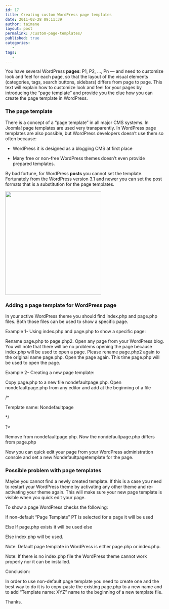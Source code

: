 ```yaml
---
id: 17
title: Creating custom WordPress page templates
date: 2011-02-28 09:11:39
author: taimane
layout: post
permalink: /custom-page-templates/
published: true
categories:
   -
tags:
   -
---
```

You have several WordPress <strong>pages</strong>: P1, P2, …, Pn — and need to customize look and feel for each page, so that the layout of the visual elements (categories, tags, search buttons, sidebars) differs from page to page. This text will explain how to customize look and feel for your pages by introducing the “page template” and provide you the clue how you can create the page template in WordPress. 

<h3>The page template</h3>
There is a concept of a “page template” in all major CMS systems. In Joomla! page templates are used very transparently. In WordPress page templates are also possible, but WordPress developers doesn’t use them so often because:
* WordPress it is designed as a blogging CMS at first place
* Many free or non-free WordPress themes doesn’t even provide prepared templates.

By bad fortune, for WordPress <strong>posts </strong>you cannot set the template. Fortunately from the  WordPress version 3.1 and newer you can set the post formats that is a substitution for the page templates.

<a href="https://programming-review.com/wp-content/uploads/2011/02/postformats.png"><img src="https://programming-review.com/wp-content/uploads/2011/02/postformats.png" alt="" title="postformats" width="303" height="327" class="aligncenter size-full wp-image-231" /></a>


<h3>Adding a page template for WordPress page</h3>
In your active WordPress theme you should find index.php and page.php files. Both those files can be used to show a specific page.

Example 1- Using index.php and page.php to show a specific page:
Rename page.php to page.php2. Open any page from your WordPress blog. You will note that there will be no problems opening the page because index.php will be used to open a page. Please rename page.php2 again to the original name page.php. Open the page again. This time page.php will be used to open the page.

Example 2- Creating a new page template:
Copy page.php to a new file nondefaultpage.php. Open nondefaultpage.php from any editor and add at the beginning of a file
/*
Template name: Nondefaultpage
*/
?>
Remove from nondefaultpage.php. Now the nondefaultpage.php differs from page.php
Now you can quick edit your page from your WordPress administration console and set a new Nondefaultpagetemplate for the page.

<h3>Possible problem with page templates</h3>
Maybe you cannot find a newly created template. If this is a case you need to restart your WordPress theme by activating any other theme and re-activating your theme again. This will make sure your new page template is visible when you quick edit your page.
To show a page WordPress checks the following:
If non-default “Page Template” PT is selected for a page it will be used
Else If page.php exists it will be used else
Else index.php will be used.
Note: Default page template in WordPress is either page.php or index.php.
Note: If there is no index.php file the WordPress theme cannot work properly nor it can be installed.

Conclusion:
In order to use non-default page template you need to create one and the best way to do it is to copy-paste the existing page.php to a new name and to add “Template name: XYZ” name to the beginning of a new template file.

Thanks.  

